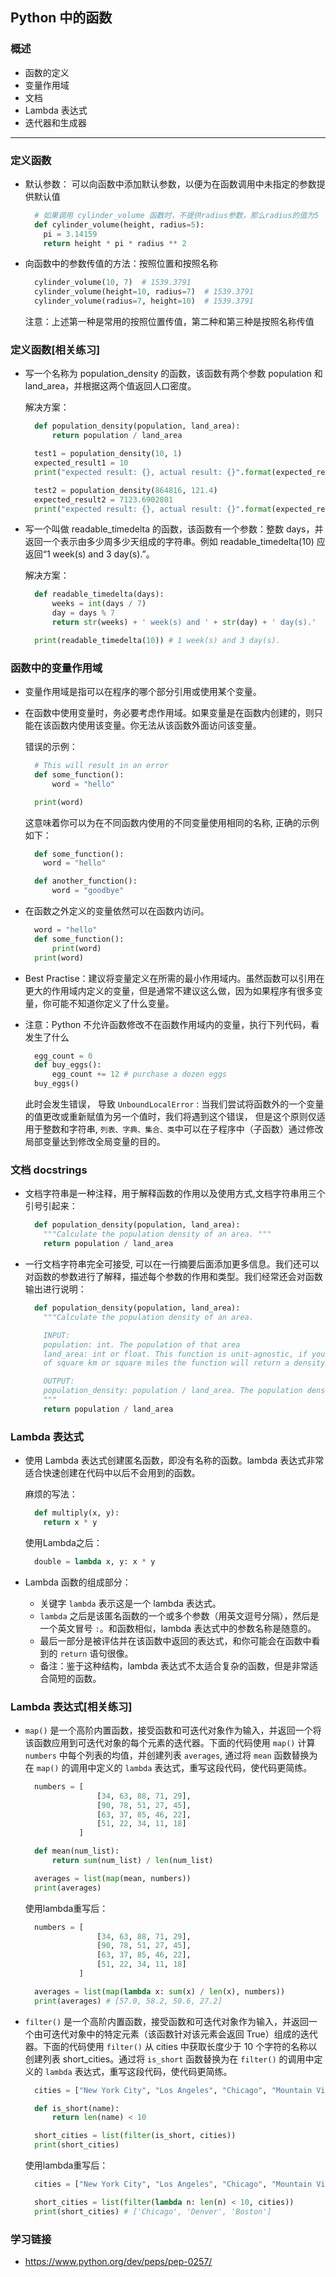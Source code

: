 Python 中的函数
---

### 概述

- 函数的定义
- 变量作用域
- 文档
- Lambda 表达式
- 迭代器和生成器

---

### 定义函数

- 默认参数： 可以向函数中添加默认参数，以便为在函数调用中未指定的参数提供默认值

  ```Python
    # 如果调用 cylinder_volume 函数时，不提供radius参数，那么radius的值为5
    def cylinder_volume(height, radius=5):
      pi = 3.14159
      return height * pi * radius ** 2
  ```

- 向函数中的参数传值的方法：按照位置和按照名称

  ```Python
    cylinder_volume(10, 7)  # 1539.3791
    cylinder_volume(height=10, radius=7)  # 1539.3791
    cylinder_volume(radius=7, height=10)  # 1539.3791
  ```

  注意：上述第一种是常用的按照位置传值，第二种和第三种是按照名称传值

### 定义函数[相关练习]

- 写一个名称为 population_density 的函数，该函数有两个参数 population 和 land_area，并根据这两个值返回人口密度。

  解决方案：

  ```Python
    def population_density(population, land_area):
        return population / land_area

    test1 = population_density(10, 1)
    expected_result1 = 10
    print("expected result: {}, actual result: {}".format(expected_result1, test1)) # expected result: 10, actual result: 10.0

    test2 = population_density(864816, 121.4)
    expected_result2 = 7123.6902801
    print("expected result: {}, actual result: {}".format(expected_result2, test2)) # expected result: 7123.6902801, actual result: 7123.690280065897
  ```

- 写一个叫做 readable_timedelta 的函数，该函数有一个参数：整数 days，并返回一个表示由多少周多少天组成的字符串。例如 readable_timedelta(10) 应返回“1 week(s) and 3 day(s).”。

  解决方案：

  ```Python
    def readable_timedelta(days):
        weeks = int(days / 7)
        day = days % 7
        return str(weeks) + ' week(s) and ' + str(day) + ' day(s).'

    print(readable_timedelta(10)) # 1 week(s) and 3 day(s).
  ```

### 函数中的变量作用域

- 变量作用域是指可以在程序的哪个部分引用或使用某个变量。

- 在函数中使用变量时，务必要考虑作用域。如果变量是在函数内创建的，则只能在该函数内使用该变量。你无法从该函数外面访问该变量。

  错误的示例：

  ```Python
    # This will result in an error
    def some_function():
        word = "hello"

    print(word)
  ```

  这意味着你可以为在不同函数内使用的不同变量使用相同的名称, 正确的示例如下：

  ```Python
    def some_function():
      word = "hello"

    def another_function():
        word = "goodbye"
  ```

- 在函数之外定义的变量依然可以在函数内访问。
  ```Python
    word = "hello"
    def some_function():
        print(word)
    print(word)
  ```

- Best Practise：建议将变量定义在所需的最小作用域内。虽然函数可以引用在更大的作用域内定义的变量，但是通常不建议这么做，因为如果程序有很多变量，你可能不知道你定义了什么变量。

- 注意：Python 不允许函数修改不在函数作用域内的变量，执行下列代码，看发生了什么
  ```Python
    egg_count = 0
    def buy_eggs():
        egg_count += 12 # purchase a dozen eggs
    buy_eggs()
  ```

  此时会发生错误， 导致 `UnboundLocalError` : 当我们尝试将函数外的一个变量的值更改或重新赋值为另一个值时，我们将遇到这个错误， 但是这个原则仅适用于整数和字符串, `列表、字典、集合、类`中可以在子程序中（子函数）通过修改局部变量达到修改全局变量的目的。

### 文档 docstrings

- 文档字符串是一种注释，用于解释函数的作用以及使用方式,文档字符串用三个引号引起来：

  ```Python
    def population_density(population, land_area):
      """Calculate the population density of an area. """
      return population / land_area
  ```

- 一行文档字符串完全可接受, 可以在一行摘要后面添加更多信息。我们还可以对函数的参数进行了解释，描述每个参数的作用和类型。我们经常还会对函数输出进行说明：

  ```Python
    def population_density(population, land_area):
      """Calculate the population density of an area.

      INPUT:
      population: int. The population of that area
      land_area: int or float. This function is unit-agnostic, if you pass in values in terms
      of square km or square miles the function will return a density in those units.

      OUTPUT: 
      population_density: population / land_area. The population density of a particular area.
      """
      return population / land_area
  ```

### Lambda 表达式

- 使用 Lambda 表达式创建匿名函数，即没有名称的函数。lambda 表达式非常适合快速创建在代码中以后不会用到的函数。

  麻烦的写法：

  ```Python
    def multiply(x, y):
      return x * y
  ```

  使用Lambda之后：

  ```Python
    double = lambda x, y: x * y
  ```

- Lambda 函数的组成部分：
  * 关键字 `lambda` 表示这是一个 lambda 表达式。
  * `lambda` 之后是该匿名函数的一个或多个参数（用英文逗号分隔），然后是一个英文冒号 `:`。和函数相似，lambda 表达式中的参数名称是随意的。
  * 最后一部分是被评估并在该函数中返回的表达式，和你可能会在函数中看到的 `return` 语句很像。
  * 备注：鉴于这种结构，lambda 表达式不太适合复杂的函数，但是非常适合简短的函数。

### Lambda 表达式[相关练习]

- `map()` 是一个高阶内置函数，接受函数和可迭代对象作为输入，并返回一个将该函数应用到可迭代对象的每个元素的迭代器。下面的代码使用 `map()` 计算 `numbers` 中每个列表的均值，并创建列表 `averages`, 通过将 `mean` 函数替换为在 `map()` 的调用中定义的 `lambda` 表达式，重写这段代码，使代码更简练。

  ```Python
    numbers = [
                  [34, 63, 88, 71, 29],
                  [90, 78, 51, 27, 45],
                  [63, 37, 85, 46, 22],
                  [51, 22, 34, 11, 18]
              ]

    def mean(num_list):
        return sum(num_list) / len(num_list)

    averages = list(map(mean, numbers))
    print(averages)
  ```

  使用lambda重写后：

  ```Python
    numbers = [
                  [34, 63, 88, 71, 29],
                  [90, 78, 51, 27, 45],
                  [63, 37, 85, 46, 22],
                  [51, 22, 34, 11, 18]
              ]

    averages = list(map(lambda x: sum(x) / len(x), numbers))
    print(averages) # [57.0, 58.2, 50.6, 27.2]
  ```

- `filter()` 是一个高阶内置函数，接受函数和可迭代对象作为输入，并返回一个由可迭代对象中的特定元素（该函数针对该元素会返回 True）组成的迭代器。下面的代码使用 `filter()` 从 cities 中获取长度少于 10 个字符的名称以创建列表 short_cities。通过将 `is_short` 函数替换为在 `filter()` 的调用中定义的 `lambda` 表达式，重写这段代码，使代码更简练。

  ```Python
    cities = ["New York City", "Los Angeles", "Chicago", "Mountain View", "Denver", "Boston"]

    def is_short(name):
        return len(name) < 10

    short_cities = list(filter(is_short, cities))
    print(short_cities)
  ```

  使用lambda重写后：

  ```Python
    cities = ["New York City", "Los Angeles", "Chicago", "Mountain View", "Denver", "Boston"]

    short_cities = list(filter(lambda n: len(n) < 10, cities))
    print(short_cities) # ['Chicago', 'Denver', 'Boston']
  ```



### 学习链接

- https://www.python.org/dev/peps/pep-0257/